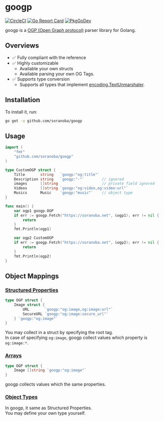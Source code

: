 # googp
[![CircleCI](https://circleci.com/gh/soranoba/googp.svg?style=svg&circle-token=4282311988e7373cbc6033771566d912f1f446c9)](https://circleci.com/gh/soranoba/googp)
[![Go Report Card](https://goreportcard.com/badge/github.com/soranoba/googp)](https://goreportcard.com/report/github.com/soranoba/googp)
[![PkgGoDev](https://pkg.go.dev/badge/github.com/soranoba/googp)](https://pkg.go.dev/github.com/soranoba/googp)

googp is a [OGP (Open Graph protocol)](https://ogp.me/) parser library for Golang.

## Overviews

- ✅ Fully compliant with the reference
- ✅ Highly customizable
  - Available your own structs
  - Available parsing your own OG Tags.
- ✅ Supports type conversion
  - Supports all types that implement [encoding.TextUnmarshaler](https://golang.org/pkg/encoding/#TextUnmarshaler).

## Installation

To install it, run:

```bash
go get -u github.com/soranoba/googp
```

## Usage

```go
import (
    "fmt"
    "github.com/soranoba/googp"
)

type CustomOGP struct {
    Title       string   `googp:"og:title"`
    Description string   `googp:"-"`        // ignored
    images      []string                    // private field ignored
    Videos      []string `googp:"og:video,og:video:url"`
    Musics      Music    `googp:"music"`    // object type
}

func main() {
    var ogp1 googp.OGP
    if err := googp.Fetch("https://soranoba.net", &ogp1); err != nil {
        return
    }
    fmt.Println(ogp1)

    var ogp2 CustomOGP
    if err := googp.Fetch("https://soranoba.net", &ogp2); err != nil {
        return
    }
    fmt.Println(ogp2)
}
```

## Object Mappings

### [Structured Properties](https://ogp.me/#structured)

```go
type OGP struct {
    Image struct {
        URL       `googp:"og:image,og:image:url"`
        SecureURL `googp:"og:image:secure_url"`
    } `googp:"og:image"`
}
```

You may collect in a struct by specifying the root tag.<br>
In case of specifying `og:image`, googp collect values which property is `og:image:*`.

### [Arrays](https://ogp.me/#array)

```go
type OGP struct {
    Image []string `googp:"og:image"`
}
```

googp collects values which the same properties.

### [Object Types](https://ogp.me/#types)

In googp, it same as Structured Properties.<br>
You may define your own type yourself.
